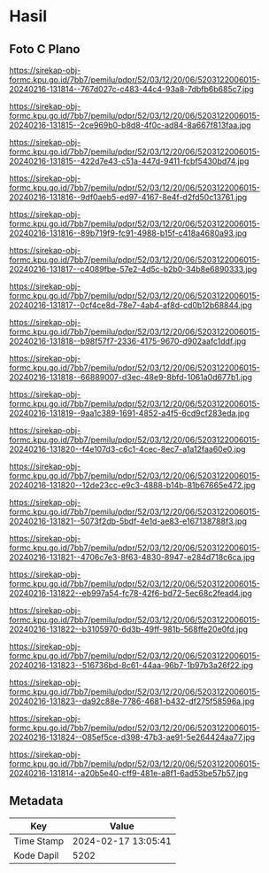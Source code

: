 # Hasil

## Foto C Plano

https://sirekap-obj-formc.kpu.go.id/7bb7/pemilu/pdpr/52/03/12/20/06/5203122006015-20240216-131814--767d027c-c483-44c4-93a8-7dbfb6b685c7.jpg

https://sirekap-obj-formc.kpu.go.id/7bb7/pemilu/pdpr/52/03/12/20/06/5203122006015-20240216-131815--2ce969b0-b8d8-4f0c-ad84-8a667f813faa.jpg

https://sirekap-obj-formc.kpu.go.id/7bb7/pemilu/pdpr/52/03/12/20/06/5203122006015-20240216-131815--422d7e43-c51a-447d-9411-fcbf5430bd74.jpg

https://sirekap-obj-formc.kpu.go.id/7bb7/pemilu/pdpr/52/03/12/20/06/5203122006015-20240216-131816--9df0aeb5-ed97-4167-8e4f-d2fd50c13761.jpg

https://sirekap-obj-formc.kpu.go.id/7bb7/pemilu/pdpr/52/03/12/20/06/5203122006015-20240216-131816--89b719f9-fc91-4988-b15f-c418a4680a93.jpg

https://sirekap-obj-formc.kpu.go.id/7bb7/pemilu/pdpr/52/03/12/20/06/5203122006015-20240216-131817--c4089fbe-57e2-4d5c-b2b0-34b8e6890333.jpg

https://sirekap-obj-formc.kpu.go.id/7bb7/pemilu/pdpr/52/03/12/20/06/5203122006015-20240216-131817--0cf4ce8d-78e7-4ab4-af8d-cd0b12b68844.jpg

https://sirekap-obj-formc.kpu.go.id/7bb7/pemilu/pdpr/52/03/12/20/06/5203122006015-20240216-131818--b98f57f7-2336-4175-9670-d902aafc1ddf.jpg

https://sirekap-obj-formc.kpu.go.id/7bb7/pemilu/pdpr/52/03/12/20/06/5203122006015-20240216-131818--66889007-d3ec-48e9-8bfd-1061a0d677b1.jpg

https://sirekap-obj-formc.kpu.go.id/7bb7/pemilu/pdpr/52/03/12/20/06/5203122006015-20240216-131819--9aa1c389-1691-4852-a4f5-6cd9cf283eda.jpg

https://sirekap-obj-formc.kpu.go.id/7bb7/pemilu/pdpr/52/03/12/20/06/5203122006015-20240216-131820--f4e107d3-c6c1-4cec-8ec7-a1a12faa60e0.jpg

https://sirekap-obj-formc.kpu.go.id/7bb7/pemilu/pdpr/52/03/12/20/06/5203122006015-20240216-131820--12de23cc-e9c3-4888-b14b-81b67665e472.jpg

https://sirekap-obj-formc.kpu.go.id/7bb7/pemilu/pdpr/52/03/12/20/06/5203122006015-20240216-131821--5073f2db-5bdf-4e1d-ae83-e167138788f3.jpg

https://sirekap-obj-formc.kpu.go.id/7bb7/pemilu/pdpr/52/03/12/20/06/5203122006015-20240216-131821--4706c7e3-8f63-4830-8947-e284d718c6ca.jpg

https://sirekap-obj-formc.kpu.go.id/7bb7/pemilu/pdpr/52/03/12/20/06/5203122006015-20240216-131822--eb997a54-fc78-42f6-bd72-5ec68c2fead4.jpg

https://sirekap-obj-formc.kpu.go.id/7bb7/pemilu/pdpr/52/03/12/20/06/5203122006015-20240216-131822--b3105970-6d3b-49ff-981b-568ffe20e0fd.jpg

https://sirekap-obj-formc.kpu.go.id/7bb7/pemilu/pdpr/52/03/12/20/06/5203122006015-20240216-131823--516736bd-8c61-44aa-96b7-1b97b3a26f22.jpg

https://sirekap-obj-formc.kpu.go.id/7bb7/pemilu/pdpr/52/03/12/20/06/5203122006015-20240216-131823--da92c88e-7786-4681-b432-df275f58596a.jpg

https://sirekap-obj-formc.kpu.go.id/7bb7/pemilu/pdpr/52/03/12/20/06/5203122006015-20240216-131824--085ef5ce-d398-47b3-ae91-5e264424aa77.jpg

https://sirekap-obj-formc.kpu.go.id/7bb7/pemilu/pdpr/52/03/12/20/06/5203122006015-20240216-131814--a20b5e40-cff9-481e-a8f1-6ad53be57b57.jpg


## Metadata

| Key        | Value               |
| ---------- | ------------------- |
| Time Stamp | 2024-02-17 13:05:41 |
| Kode Dapil | 5202                |



